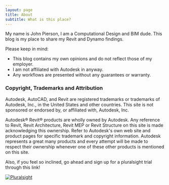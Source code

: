 ```yaml
---
layout: page
title: About
subtitle: What is this place?
---
```


My name is John Pierson, I am a Computational Design and BIM dude. This blog is my place to share my Revit and Dynamo findings.

Please keep in mind:

- This blog contains my own opinions and do not reflect those of my employer.
- I am not affiliated with Autodesk in anyway.
- Any workflows are presented without any guarantees or warranty.



### Copyright, Trademarks and Attribution
Autodesk, AutoCAD, and Revit are registered trademarks or trademarks of Autodesk, Inc., in the United States and other countries. This site is not sponsored or endorsed by, or affiliated with, Autodesk, Inc.

Autodesk® Revit® products are wholly owned by Autodesk. Any reference to Revit, Revit Architecture, Revit MEP or Revit Structure on this site is made acknowledging this ownership. Refer to Autodesk's own web site and product pages for specific trademark and copyright information. Autodesk represents a great many products and every attempt will be made to respect their ownership whenever one of these other products is mentioned on this site.


Also, if you feel so inclined, go ahead and sign up for a pluralsight trial through this link!


<a target="_blank" href="http://shareasale.com/r.cfm?b=652749&u=1384401&m=53701&urllink=&afftrack="><img src="http://static.shareasale.com/image/53701/pl_160x600.gif" border="0" alt="Pluralsight" /></a>
